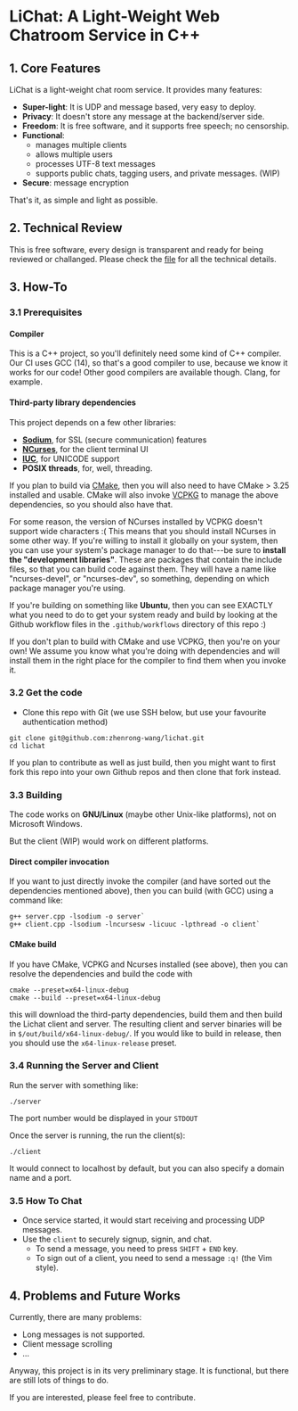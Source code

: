 # LiChat: A Light-Weight Web Chatroom Service in C++

## 1. Core Features

LiChat is a light-weight chat room service. It provides many features:

- **Super-light**: It is UDP and message based, very easy to deploy.
- **Privacy**: It doesn't store any message at the backend/server side.
- **Freedom**: It is free software, and it supports free speech; no censorship.
- **Functional**:
  - manages multiple clients
  - allows multiple users
  - processes UTF-8 text messages
  - supports public chats, tagging users, and private messages. (WIP)
- **Secure**: message encryption

That's it, as simple and light as possible.

## 2. Technical Review

This is free software, every design is transparent and ready for being reviewed or challanged. Please check the [file](./secure_udp_comm) for all the technical details.

## 3. How-To

### 3.1 Prerequisites
#### Compiler
This is a C++ project, so you'll definitely need some kind of C++ compiler. Our CI uses GCC (14), so that's a good compiler to use, because we know it works for our code! Other good compilers are available though. Clang, for example.

#### Third-party library dependencies
This project depends on a few other libraries:
* [**Sodium**](https://doc.libsodium.org/), for SSL (secure communication) features
* [**NCurses**](https://invisible-island.net/ncurses/announce.html), for the client terminal UI
* [**IUC**](https://icu.unicode.org/), for UNICODE support
* **POSIX threads**, for, well, threading.

If you plan to build via [CMake](https://cmake.org/download/), then you will also need to have CMake > 3.25 installed and usable. CMake will also invoke [VCPKG](https://github.com/microsoft/vcpkg) to manage the above dependencies, so you should also have that.

For some reason, the version of NCurses installed by VCPKG doesn't support wide characters :( This means that you should install NCurses in some other way. If you're willing to install it globally on your system, then you can use your system's package manager to do that---be sure to **install the "development libraries"**. These are packages that contain the include files, so that you can build code against them. They will have a name like "ncurses-devel", or "ncurses-dev", so something, depending on which package manager you're using.

If you're building on something like **Ubuntu**, then you can see EXACTLY what you need to do to get your system ready and build by looking at the Github workflow files in the `.github/workflows` directory of this repo :) 

If you don't plan to build with CMake and use VCPKG, then you're on your own! We assume you know what you're doing with dependencies and will install them in the right place for the compiler to find them when you invoke it.

### 3.2 Get the code
* Clone this repo with Git (we use SSH below, but use your favourite authentication method)
```shell
git clone git@github.com:zhenrong-wang/lichat.git
cd lichat
```

If you plan to contribute as well as just build, then you might want to first fork this repo into your own Github repos and then clone that fork instead.
### 3.3 Building

The code works on **GNU/Linux** (maybe other Unix-like platforms), not on Microsoft Windows. 

But the client (WIP) would work on different platforms.

#### Direct compiler invocation
If you want to just directly invoke the compiler (and have sorted out the dependencies mentioned above), then you can build (with GCC) using a command like:
```shell
g++ server.cpp -lsodium -o server`
g++ client.cpp -lsodium -lncursesw -licuuc -lpthread -o client`
```

#### CMake build
If you have CMake, VCPKG and Ncurses installed (see above), then you can resolve the dependencies and build the code with
```shell
cmake --preset=x64-linux-debug
cmake --build --preset=x64-linux-debug
```
this will download the third-party dependencies, build them and then build the Lichat client and server. The resulting client and server binaries will be in `$/out/build/x64-linux-debug/`.  If you would like to build in release, then you should use the `x64-linux-release` preset.

### 3.4 Running the Server and Client
Run the server with something like:
```shell
./server
```
The port number would be displayed in your `STDOUT`

Once the server is running, the run the client(s):
```shell
./client
```

It would connect to localhost by default, but you can also specify a domain name and a port.

### 3.5 How To Chat

- Once service started, it would start receiving and processing UDP messages.
- Use the `client` to securely signup, signin, and chat.
  - To send a message, you need to press `SHIFT` + `END` key.
  - To sign out of a client, you need to send a message `:q!` (the Vim style).

## 4. Problems and Future Works

Currently, there are many problems:

- Long messages is not supported.
- Client message scrolling
- ...

Anyway, this project is in its very preliminary stage. It is functional, but there are still lots of things to do. 

If you are interested, please feel free to contribute.